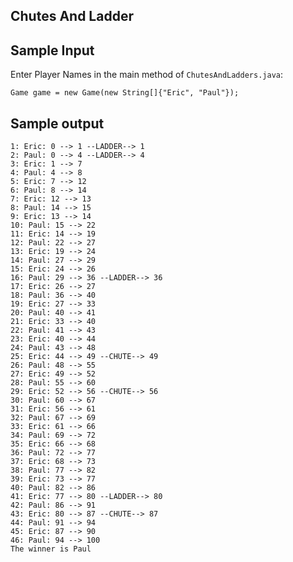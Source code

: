Chutes And Ladder
-----------------

Sample Input
------------
Enter Player Names in the main method of ```ChutesAndLadders.java```:

```Game game = new Game(new String[]{"Eric", "Paul"});```

Sample output
-------------
```
1: Eric: 0 --> 1 --LADDER--> 1
2: Paul: 0 --> 4 --LADDER--> 4
3: Eric: 1 --> 7
4: Paul: 4 --> 8
5: Eric: 7 --> 12
6: Paul: 8 --> 14
7: Eric: 12 --> 13
8: Paul: 14 --> 15
9: Eric: 13 --> 14
10: Paul: 15 --> 22
11: Eric: 14 --> 19
12: Paul: 22 --> 27
13: Eric: 19 --> 24
14: Paul: 27 --> 29
15: Eric: 24 --> 26
16: Paul: 29 --> 36 --LADDER--> 36
17: Eric: 26 --> 27
18: Paul: 36 --> 40
19: Eric: 27 --> 33
20: Paul: 40 --> 41
21: Eric: 33 --> 40
22: Paul: 41 --> 43
23: Eric: 40 --> 44
24: Paul: 43 --> 48
25: Eric: 44 --> 49 --CHUTE--> 49
26: Paul: 48 --> 55
27: Eric: 49 --> 52
28: Paul: 55 --> 60
29: Eric: 52 --> 56 --CHUTE--> 56
30: Paul: 60 --> 67
31: Eric: 56 --> 61
32: Paul: 67 --> 69
33: Eric: 61 --> 66
34: Paul: 69 --> 72
35: Eric: 66 --> 68
36: Paul: 72 --> 77
37: Eric: 68 --> 73
38: Paul: 77 --> 82
39: Eric: 73 --> 77
40: Paul: 82 --> 86
41: Eric: 77 --> 80 --LADDER--> 80
42: Paul: 86 --> 91
43: Eric: 80 --> 87 --CHUTE--> 87
44: Paul: 91 --> 94
45: Eric: 87 --> 90
46: Paul: 94 --> 100
The winner is Paul